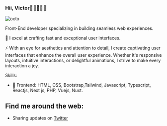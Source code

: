 ### Hii, Victor👋🏽👩🏾‍💻
![octo](https://github.com/ddddami/ddddami/assets/82976159/98ef782e-f332-4113-b581-46651d62f30c)

Front-End developer specializing in building seamless web experiences.

🚀 I excel at crafting fast and exceptional user interfaces.

⚡️ With an eye for aesthetics and attention to detail, I create captivating user interfaces that enhance the overall user experience. Whether it's responsive layouts, intuitive interactions, or delightful animations, I strive to make every interaction a joy.

Skills: 
- 🎨 Frontend: HTML, CSS, Bootstrap,Tailwind, Javascript, Typescript, Reactjs, Next js, PHP, Vuejs, Nuxt.

## Find me around the web:
- Sharing updates on [Twitter](https;//twitter.com/vviko-ko)
